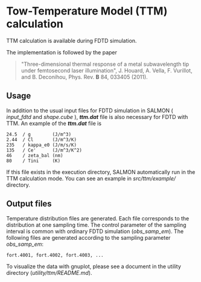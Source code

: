 # Tow-Temperature Model (TTM) calculation

TTM calculation is available during FDTD simulation.

The implementation is followed by the paper

> "Three-dimensional thermal response of a metal subwavelength tip under femtosecond laser illumination",
> J. Houard, A. Vella, F. Vurillot, and B. Deconihou,
> Phys. Rev. **B** 84, 033405 (2011).

## Usage
In addition to the usual input files for FDTD simulation in SALMON ( *input_fdtd* and *shape.cube* ),
**_ttm.dat_** file is also necessary for FDTD with TTM. An example of the **_ttm.dat_** file is
```
24.5  / g        (J/m^3)
2.44  / Cl       (J/m^3/K)
235   / kappa_e0 (J/m/s/K)
135   / Ce'      (J/m^3/K^2)
46    / zeta_bal (nm)
80    / Tini     (K)
```
If this file exists in the execution directory, SALMON automatically run in the TTM calculation mode.
You can see an example in *src/ttm/example/* directory.

## Output files
Temperature distribution files are generated. Each file corresponds to the distribution at one sampling time.
The control parameter of the sampling interval is common with ordinary FDTD simulation (*obs_samp_em*).
The following files are generated according to the sampling parameter *obs_samp_em*:
```
fort.4001, fort.4002, fort.4003, ...
```
To visualize the data with gnuplot, please see a document in the utility directory (*utility/ttm/README.md*). 
